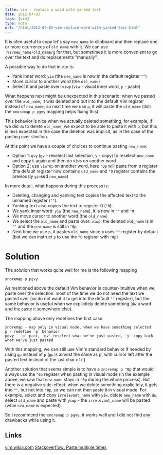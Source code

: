 ```yaml
---
title: vim - replace a word with yanked text
date: 2012-04-03
tags: [vim]
type: note
url: "/html/2012-04-03-vim-replace-word-with-yanked-text.html"
---
```


It is ofen useful to copy let's say `new_name` to clipboard and then replace one or more ocurrences of `old_name` with it.
We can use `:%s/new_name/old_name/g` for that, but sometimes it is more convenient to go over the text and do replacements "manually".

A possible way to do that in `vim` is:

* Yank inner word: `yiw` (the `new_name` is now in the default register `""`)
* Move cursor to another word (the `old_name`)
* Select it and paste over: `viwp` (`viw` - visual inner word, `p` - paste)

What happens next might be unexpected in this scenario: when we pasted over the `old_name`, it was deleted and put into the default Vim register instead of `new_name`, so next time we use `p`, it will paste the `old_name` (tldr: the `xnoremap p pgvy` mapping helps fixing this).

This behavior is nice when we actually deleted something, for example, if we did `dw` to delete `old_name`, we expect to be able to paste it with `p`, but this is less expected in the case the deletion was implicit, as in the case of the pasting over slection.

<!-- more -->

At this point we have a couple of choices to continue pasting `new_name`:

* Option 1: `gvy` (`gv` - reselect last selection, `y` - copy) to reselect `new_name` and copy it again and then do `viwp` on another word
* Option 2: use `viw"0p` on another word, here `"0p` will paste from `0` register (the default register now contains `old_name` and `"0` register contains the previously `yank`ed `new_name`)

In more detail, what happens during this process is:

* Deleting, changing and yanking text copies the affected text to the unnamed register (`""`).
* Yanking text also copies the text to register 0 (`"0`).
* We yank inner word: `yiw` (the `new_name`), it is now in `""` and `"0`
* We move cursor to another word (the `old_name`)
* We select the `old_name` and paste over: `viwp`, the deleted `old_name` is in `""` and the `new_name` is still in `"0p`
* Next time we use `p`, it pastes `old_name` since `p` uses `""` register by default (but we can instruct `p` to use the `"0` register with `"0p`)

# Solution

The solution that works quite well for me is the following mapping

```
xnoremap p pgvy
```

As mentioned above the default Vim behavior is counter-intuitive when we paste over the selection: most of the time we do not need the text we pasted over (so do not want it to get into the default `""` register), but the same behavior is useful when we explicitely delete something (`dw` a word and the `p`aste it somewhere else).

The mapping above only redefines the first case:

```
xnoremap - map only in visual mode, when we have something selected
p - redefine `p` behavior
pgvy - `p` past, `gv` reselect what we've just pasted, `y` copy back what we've just pasted
```

With this mapping, we can still use Vim's standard behavior if needed by using `gp` instead of `p` (`gp` is almost the same as p, with cursor left after the pasted text instead of the last char of it).

Another solution that seems simple is to have a `xnoremap p "0p` that would always use the `"0p` register when pasting in visual mode (in the example above, we saw that `new_name` stays in `"0p` during the whole process). But there is a negative side-effect: when we delete something explicitely, it gets into `""`, but not into `"0p`, so we can not then `p`aste it in visual mode. For example, select and copy `irrelevant_name` with `yiw`, delete `new_name` with `dw`, select `old_name` and paste with `yiwp` - the `irrelevant_name` will be pasted (whie `new_name` is expected).

So I recommend the `xnoremap p pgvy`, it works well and I did not find any drawbacks while using it.

Links
------
[vim.wikia.com](http://vim.wikia.com/wiki/Replace_a_word_with_yanked_text)
[Stackoverflow: Paste multiple times](https://stackoverflow.com/questions/7163947/paste-multiple-times)
